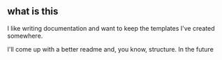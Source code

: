 ## what is this
I like writing documentation and want to keep the templates I've created somewhere.

I'll come up with a better readme and, you know, structure. In the future
